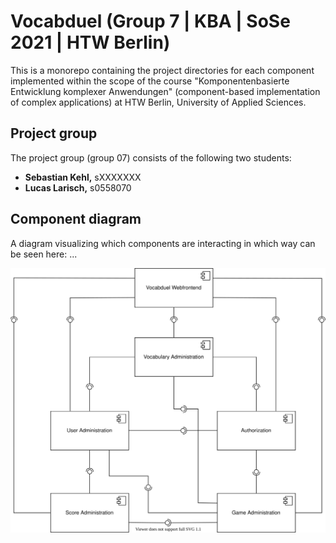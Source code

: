 # Vocabduel (Group 7 | KBA | SoSe 2021 | HTW Berlin)

This is a monorepo containing the project directories for each component implemented within the scope of the course
"Komponentenbasierte Entwicklung komplexer Anwendungen" (component-based implementation of complex applications)
at HTW Berlin, University of Applied Sciences.

## Project group

The project group (group 07) consists of the following two students:

[comment]: <> (TODO: Add student number)

- **Sebastian Kehl,** sXXXXXXX
- **Lucas Larisch,** s0558070

## Component diagram

A diagram visualizing which components are interacting in which way can be seen here: ...

![Components diagram (./components_diagram.svg)](./components_diagram.svg)
